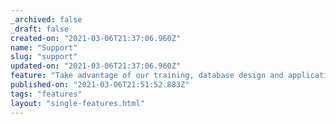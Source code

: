 ```yaml
---
_archived: false
_draft: false
created-on: "2021-03-06T21:37:06.960Z"
name: "Support"
slug: "support"
updated-on: "2021-03-06T21:37:06.960Z"
feature: "Take advantage of our training, database design and application development services."
published-on: "2021-03-06T21:51:52.883Z"
tags: "features"
layout: "single-features.html"
---
```



